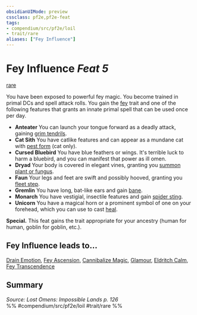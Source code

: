```yaml
---
obsidianUIMode: preview
cssclass: pf2e,pf2e-feat
tags:
- compendium/src/pf2e/loil
- trait/rare
aliases: ["Fey Influence"]
---
```

# Fey Influence  *Feat 5*  
[rare](/rules/traits/rare.md)  


You have been exposed to powerful fey magic. You become trained in primal DCs and spell attack rolls. You gain the [fey](/rules/traits/fey.md) trait and one of the following features that grants an innate primal spell that can be used once per day.

- **Anteater** You can launch your tongue forward as a deadly attack, gaining [grim tendrils](/compendium/spells/grim-tendrils.md).
- **Cat Sith** You have catlike features and can appear as a mundane cat with [pest form](/compendium/spells/pest-form.md) (cat only).
- **Cursed Bluebird** You have blue feathers or wings. It's terrible luck to harm a bluebird, and you can manifest that power as ill omen.
- **Dryad** Your body is covered in elegant vines, granting you [summon plant or fungus](/compendium/spells/summon-plant-or-fungus.md).
- **Faun** Your legs and feet are swift and possibly hooved, granting you [fleet step](/compendium/spells/fleet-step.md).
- **Gremlin** You have long, bat-like ears and gain [bane](/compendium/spells/bane.md).
- **Monarch** You have vestigial, insectile features and gain [spider sting](/compendium/spells/spider-sting.md).
- **Unicorn** You have a magical horn or a prominent symbol of one on your forehead, which you can use to cast [heal](/compendium/spells/heal.md).

**Special.** This feat gains the trait appropriate for your ancestry (human for human, goblin for goblin, etc.).

## Fey Influence leads to...

[Drain Emotion](/compendium/feats/drain-emotion-loil.md), [Fey Ascension](/compendium/feats/fey-ascension-loil.md), [Cannibalize Magic](/compendium/feats/cannibalize-magic-loil.md), [Glamour](/compendium/feats/glamour-loil.md), [Eldritch Calm](/compendium/feats/eldritch-calm-loil.md), [Fey Transcendence](/compendium/feats/fey-transcendence-loil.md)

## Summary

*Source: Lost Omens: Impossible Lands p. 126*  
%% #compendium/src/pf2e/loil #trait/rare %%